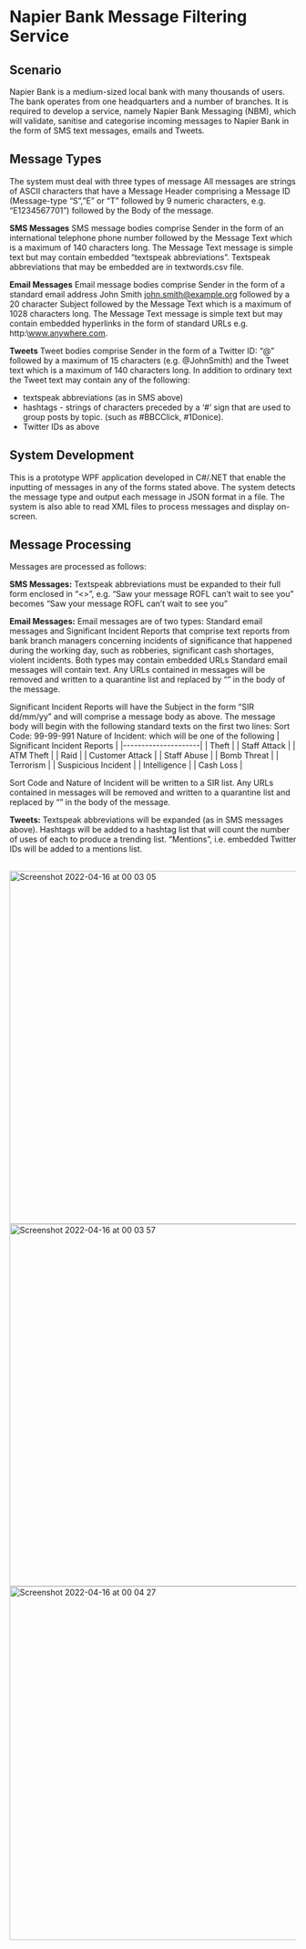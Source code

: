 # Napier Bank Message Filtering Service

## Scenario
Napier Bank is a medium-sized local bank with many thousands of users. The bank operates from one headquarters and a number of branches. It is required to develop a service, namely Napier Bank Messaging (NBM), which will validate, sanitise and categorise incoming messages to Napier Bank in the form of SMS text messages, emails and Tweets.

## Message Types
The system must deal with three types of message
All messages are strings of ASCII characters that have a Message Header comprising a Message ID (Message-type “S”,”E” or “T” followed by 9 numeric characters, e.g. “E1234567701”) followed by the Body of the message.

**SMS Messages**
SMS message bodies comprise Sender in the form of an international telephone phone number followed by the Message Text which is a maximum of 140 characters long. The Message Text message is simple text but may contain embedded “textspeak abbreviations”. Textspeak abbreviations that may be embedded are in textwords.csv file.

**Email Messages**
Email message bodies comprise Sender in the form of a standard email address John Smith john.smith@example.org followed by a 20 character Subject followed by the Message Text which is a maximum of 1028 characters long. The Message Text message is simple text but may contain embedded hyperlinks in the form of standard URLs e.g. http:\\www.anywhere.com. 

**Tweets**
Tweet bodies comprise Sender in the form of a Twitter ID: “@” followed by a maximum of 15 characters (e.g. @JohnSmith) and the Tweet text which is a maximum of 140 characters long. In addition to ordinary text the Tweet text may contain any of the following:
 - textspeak abbreviations (as in SMS above)
 - hashtags - strings of characters preceded by a ‘#’ sign that are used to group posts by topic. (such as #BBCClick, #1Donice).
 - Twitter IDs as above

## System Development
This is a prototype WPF application developed in C#/.NET that enable the inputting of messages in any of the forms stated above. The system detects the message type and output each message in JSON format in a file. The system is also able to read XML files to process messages and display on-screen.

## Message Processing
Messages are processed as follows:

**SMS Messages:** Textspeak abbreviations must be expanded to their full form enclosed in “<>”, e.g. “Saw your message ROFL can’t wait to see you” becomes “Saw your message ROFL can’t wait to see you”

**Email Messages:** 
Email messages are of two types: Standard email messages and Significant Incident Reports that comprise text reports from bank branch managers concerning incidents of significance that happened during the working day, such as robberies, significant cash shortages, violent incidents. Both types may contain embedded URLs Standard email messages will contain text. Any URLs contained in messages will be removed and written to a quarantine list and replaced by “” in the body of the message.

Significant Incident Reports will have the Subject in the form “SIR dd/mm/yy” and will comprise a message body as above. The message body will begin with the following standard texts on the first two lines: 
Sort Code: 99-99-991 
Nature of Incident: which will be one of the following
| Significant Incident Reports              |
|---------------------|
| Theft         |
| Staff Attack        |
| ATM Theft           |
| Raid                |
| Customer Attack     |
| Staff Abuse         |
| Bomb Threat         |
| Terrorism           |
| Suspicious Incident |
| Intelligence        |
| Cash Loss           |

Sort Code and Nature of Incident will be written to a SIR list. Any URLs contained in messages will be removed and written to a quarantine list and replaced by “” in the body of the message.

**Tweets:** Textspeak abbreviations will be expanded (as in SMS messages above). Hashtags will be added to a hashtag list that will count the number of uses of each to produce a trending list. “Mentions”, i.e. embedded Twitter IDs will be added to a mentions list.

## 
<img width="619" alt="Screenshot 2022-04-16 at 00 03 05" src="https://user-images.githubusercontent.com/22820247/163651309-f511e57a-33e5-4efd-b538-39fbfbf3f80e.png">
<img width="635" alt="Screenshot 2022-04-16 at 00 03 57" src="https://user-images.githubusercontent.com/22820247/163651318-14870669-a75c-440e-888b-8c9a8651c548.png">
<img width="620" alt="Screenshot 2022-04-16 at 00 04 27" src="https://user-images.githubusercontent.com/22820247/163651329-d7618a21-4a53-40c6-a7bf-63295e5![Uploading Screenshot 2022-04-16 at 00.05.19.png…]()
fdd56.png">
